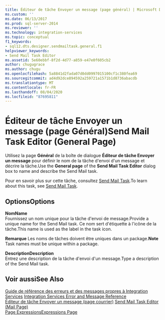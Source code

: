 ```yaml
---
title: Éditeur de tâche Envoyer un message (page général) | Microsoft Docs
ms.custom: ''
ms.date: 06/13/2017
ms.prod: sql-server-2014
ms.reviewer: ''
ms.technology: integration-services
ms.topic: conceptual
f1_keywords:
- sql12.dts.designer.sendmailtask.general.f1
helpviewer_keywords:
- Send Mail Task Editor
ms.assetid: 5e60ebbf-8f2d-4d77-a859-e47e0f605cb2
author: chugugrace
ms.author: chugu
ms.openlocfilehash: 5a8841d2fada07d0dd0997015100cf1c380fea69
ms.sourcegitcommit: ad4d92dce894592a259721a1571b1d8736abacdb
ms.translationtype: MT
ms.contentlocale: fr-FR
ms.lasthandoff: 08/04/2020
ms.locfileid: "87695811"
---
```

# <a name="send-mail-task-editor-general-page"></a><span data-ttu-id="a344c-102">Éditeur de tâche Envoyer un message (page Général)</span><span class="sxs-lookup"><span data-stu-id="a344c-102">Send Mail Task Editor (General Page)</span></span>
  <span data-ttu-id="a344c-103">Utilisez la page **Général** de la boîte de dialogue **Éditeur de tâche Envoyer un message** pour définir le nom de la tâche d'envoi d'un message et décrire la tâche.</span><span class="sxs-lookup"><span data-stu-id="a344c-103">Use the **General page** of the **Send Mail Task Editor** dialog box to name and describe the Send Mail task.</span></span>  
  
 <span data-ttu-id="a344c-104">Pour en savoir plus sur cette tâche, consultez [Send Mail Task](control-flow/send-mail-task.md).</span><span class="sxs-lookup"><span data-stu-id="a344c-104">To learn about this task, see [Send Mail Task](control-flow/send-mail-task.md).</span></span>  
  
## <a name="options"></a><span data-ttu-id="a344c-105">Options</span><span class="sxs-lookup"><span data-stu-id="a344c-105">Options</span></span>  
 <span data-ttu-id="a344c-106">**Nom**</span><span class="sxs-lookup"><span data-stu-id="a344c-106">**Name**</span></span>  
 <span data-ttu-id="a344c-107">Fournissez un nom unique pour la tâche d'envoi de message.</span><span class="sxs-lookup"><span data-stu-id="a344c-107">Provide a unique name for the Send Mail task.</span></span> <span data-ttu-id="a344c-108">Ce nom sert d'étiquette à l'icône de la tâche.</span><span class="sxs-lookup"><span data-stu-id="a344c-108">This name is used as the label in the task icon.</span></span>  
  
 <span data-ttu-id="a344c-109">**Remarque** Les noms de tâches doivent être uniques dans un package.</span><span class="sxs-lookup"><span data-stu-id="a344c-109">**Note** Task names must be unique within a package.</span></span>  
  
 <span data-ttu-id="a344c-110">**Description**</span><span class="sxs-lookup"><span data-stu-id="a344c-110">**Description**</span></span>  
 <span data-ttu-id="a344c-111">Entrez une description de la tâche d'envoi d'un message.</span><span class="sxs-lookup"><span data-stu-id="a344c-111">Type a description of the Send Mail task.</span></span>  
  
## <a name="see-also"></a><span data-ttu-id="a344c-112">Voir aussi</span><span class="sxs-lookup"><span data-stu-id="a344c-112">See Also</span></span>  
 <span data-ttu-id="a344c-113">[Guide de référence des erreurs et des messages propres à Integration Services](../../2014/integration-services/integration-services-error-and-message-reference.md) </span><span class="sxs-lookup"><span data-stu-id="a344c-113">[Integration Services Error and Message Reference](../../2014/integration-services/integration-services-error-and-message-reference.md) </span></span>  
 <span data-ttu-id="a344c-114">[Éditeur de tâche Envoyer un message &#40;page courrier&#41;](../../2014/integration-services/send-mail-task-editor-mail-page.md) </span><span class="sxs-lookup"><span data-stu-id="a344c-114">[Send Mail Task Editor &#40;Mail Page&#41;](../../2014/integration-services/send-mail-task-editor-mail-page.md) </span></span>  
 [<span data-ttu-id="a344c-115">Page Expressions</span><span class="sxs-lookup"><span data-stu-id="a344c-115">Expressions Page</span></span>](expressions/expressions-page.md)  
  
  

